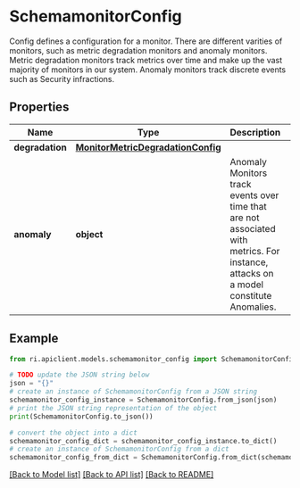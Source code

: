 # SchemamonitorConfig

Config defines a configuration for a monitor. There are different varities of monitors, such as metric degradation monitors and anomaly monitors. Metric degradation monitors track metrics over time and make up the vast majority of monitors in our system. Anomaly monitors track discrete events such as Security infractions.

## Properties

Name | Type | Description | Notes
------------ | ------------- | ------------- | -------------
**degradation** | [**MonitorMetricDegradationConfig**](MonitorMetricDegradationConfig.md) |  | [optional] 
**anomaly** | **object** | Anomaly Monitors track events over time that are not associated with metrics. For instance, attacks on a model constitute Anomalies. | [optional] 

## Example

```python
from ri.apiclient.models.schemamonitor_config import SchemamonitorConfig

# TODO update the JSON string below
json = "{}"
# create an instance of SchemamonitorConfig from a JSON string
schemamonitor_config_instance = SchemamonitorConfig.from_json(json)
# print the JSON string representation of the object
print(SchemamonitorConfig.to_json())

# convert the object into a dict
schemamonitor_config_dict = schemamonitor_config_instance.to_dict()
# create an instance of SchemamonitorConfig from a dict
schemamonitor_config_from_dict = SchemamonitorConfig.from_dict(schemamonitor_config_dict)
```
[[Back to Model list]](../README.md#documentation-for-models) [[Back to API list]](../README.md#documentation-for-api-endpoints) [[Back to README]](../README.md)

